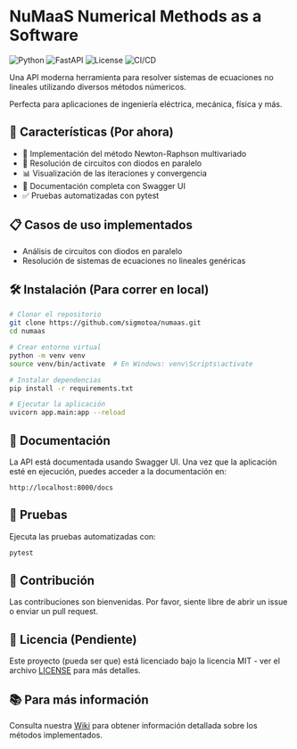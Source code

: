 # NuMaaS Numerical Methods as a Software

![Python](https://img.shields.io/badge/Python-3.9+-blue.svg)
![FastAPI](https://img.shields.io/badge/FastAPI-0.95.0+-green.svg)
![License](https://img.shields.io/badge/License-MIT-yellow.svg)
![CI/CD](https://img.shields.io/badge/CI/CD-Render-purple.svg)

Una API moderna herramienta para resolver sistemas de ecuaciones no lineales utilizando diversos métodos númericos.

Perfecta para aplicaciones de ingeniería eléctrica, mecánica, física y más.

## 🚀 Características (Por ahora)

- 🧮 Implementación del método Newton-Raphson multivariado
- 🔌 Resolución de circuitos con diodos en paralelo
- 📊 Visualización de las iteraciones y convergencia
- 📝 Documentación completa con Swagger UI
- ✅ Pruebas automatizadas con pytest

## 📋 Casos de uso implementados

- Análisis de circuitos con diodos en paralelo
- Resolución de sistemas de ecuaciones no lineales genéricas

## 🛠️ Instalación (Para correr en local)

```bash
# Clonar el repositorio
git clone https://github.com/sigmotoa/numaas.git
cd numaas

# Crear entorno virtual
python -m venv venv
source venv/bin/activate  # En Windows: venv\Scripts\activate

# Instalar dependencias
pip install -r requirements.txt

# Ejecutar la aplicación
uvicorn app.main:app --reload
```

## 📖 Documentación

La API está documentada usando Swagger UI. Una vez que la aplicación esté en ejecución, puedes acceder a la documentación en:

```
http://localhost:8000/docs
```

## 🧪 Pruebas

Ejecuta las pruebas automatizadas con:

```bash
pytest
```

## 🤝 Contribución

Las contribuciones son bienvenidas. Por favor, siente libre de abrir un issue o enviar un pull request.

## 📜 Licencia (Pendiente)

Este proyecto (pueda ser que) está licenciado bajo la licencia MIT - ver el archivo [LICENSE](LICENSE) para más detalles.

## 📚 Para más información

Consulta nuestra [Wiki](https://github.com/sigmotoa/numaas/wiki) para obtener información detallada sobre los métodos implementados.
